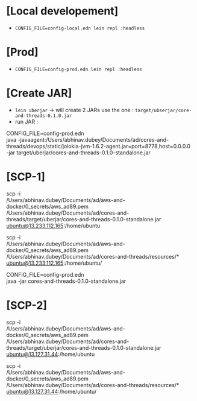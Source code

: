 

# [Local developement]
- `CONFIG_FILE=config-local.edn lein repl :headless`


# [Prod]
- `CONFIG_FILE=config-prod.edn lein repl :headless`



# [Create JAR]
- `lein uberjar` -> will create 2 JARs use the one : `target/ubserjar/core-and-threads-0.1.0.jar`
- run JAR : 

CONFIG_FILE=config-prod.edn \
java -javaagent:/Users/abhinav.dubey/Documents/ad/cores-and-threads/devops/static/jolokia-jvm-1.6.2-agent.jar=port=8778,host=0.0.0.0 \
     -jar target/uberjar/cores-and-threads-0.1.0-standalone.jar
     

# [SCP-1]
scp -i \
/Users/abhinav.dubey/Documents/ad/aws-and-docker/0_secrets/aws_ad89.pem \
/Users/abhinav.dubey/Documents/ad/cores-and-threads/target/uberjar/cores-and-threads-0.1.0-standalone.jar \
ubuntu@13.233.112.165:/home/ubuntu

scp -i \
/Users/abhinav.dubey/Documents/ad/aws-and-docker/0_secrets/aws_ad89.pem \
/Users/abhinav.dubey/Documents/ad/cores-and-threads/resources/* \
ubuntu@13.233.112.165:/home/ubuntu/

CONFIG_FILE=config-prod.edn \
java -jar cores-and-threads-0.1.0-standalone.jar



# [SCP-2]
scp -i \
/Users/abhinav.dubey/Documents/ad/aws-and-docker/0_secrets/aws_ad89.pem \
/Users/abhinav.dubey/Documents/ad/cores-and-threads/target/uberjar/cores-and-threads-0.1.0-standalone.jar \
ubuntu@13.127.31.44:/home/ubuntu


scp -i \
/Users/abhinav.dubey/Documents/ad/aws-and-docker/0_secrets/aws_ad89.pem \
/Users/abhinav.dubey/Documents/ad/cores-and-threads/resources/* \
ubuntu@13.127.31.44:/home/ubuntu/


<!-- 
CONFIG_FILE=/home/ubuntu/assets/config-prod.edn \
java -javaagent:/home/ubuntu/assets/jolokia-jvm-1.6.2-agent.jar=port=8778,host=0.0.0.0 \
-jar /home/ubuntu/assets/cores-and-threads-0.1.0-standalone.jar 
-->